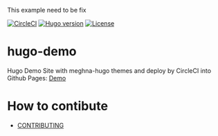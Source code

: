 
This example need to be fix

[![CircleCI](https://circleci.com/gh/2muchcrazythings/hugo-demo.svg?style=svg)](https://circleci.com/gh/2muchcrazythings/hugo-demo)
[![Hugo version](https://img.shields.io/badge/hugo-v0.54-ff69b4.svg)](http://gohugo.io/)
[![License](https://img.shields.io/badge/license-MIT-blue.svg)](https://github.com/2muchcrazythings/hugo-demo/blob/master/LICENSE)
# hugo-demo
Hugo Demo Site with meghna-hugo themes and deploy by CircleCI into Github Pages: [Demo](https://2muchcrazythings.github.io/hugo-demo/)

# How to contibute
- [CONTRIBUTING](CONTRIBUTING.md)
